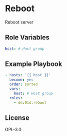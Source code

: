 # Reboot

Reboot server

## Role Variables

```yml
host: # Host group
```

## Example Playbook

```yml
- hosts: '{{ host }}'
  become: yes
  order: sorted
  vars:
    host: # Host group
  roles:
    - dev01d.reboot
```

## License

GPL-3.0
